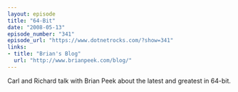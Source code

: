 ```yaml
---
layout: episode
title: "64-Bit"
date: "2008-05-13"
episode_number: "341"
episode_url: "https://www.dotnetrocks.com/?show=341"
links:
- title: "Brian's Blog"
  url: "http://www.brianpeek.com/blog/"
---
```


Carl and Richard talk with Brian Peek about the latest and greatest in 64-bit.
